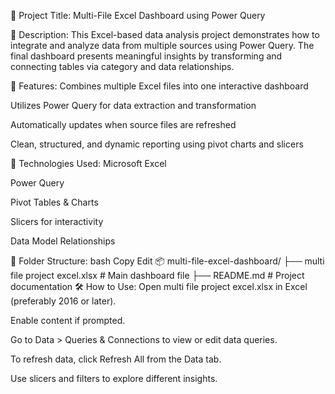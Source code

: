 📌 Project Title:
Multi-File Excel Dashboard using Power Query

📄 Description:
This Excel-based data analysis project demonstrates how to integrate and analyze data from multiple sources using Power Query. The final dashboard presents meaningful insights by transforming and connecting tables via category and data relationships.

🚀 Features:
Combines multiple Excel files into one interactive dashboard

Utilizes Power Query for data extraction and transformation

Automatically updates when source files are refreshed

Clean, structured, and dynamic reporting using pivot charts and slicers

🧩 Technologies Used:
Microsoft Excel

Power Query

Pivot Tables & Charts

Slicers for interactivity

Data Model Relationships

📁 Folder Structure:
bash
Copy
Edit
📦 multi-file-excel-dashboard/
├── multi file project excel.xlsx    # Main dashboard file
├── README.md                        # Project documentation
🛠️ How to Use:
Open multi file project excel.xlsx in Excel (preferably 2016 or later).

Enable content if prompted.

Go to Data > Queries & Connections to view or edit data queries.

To refresh data, click Refresh All from the Data tab.

Use slicers and filters to explore different insights.

